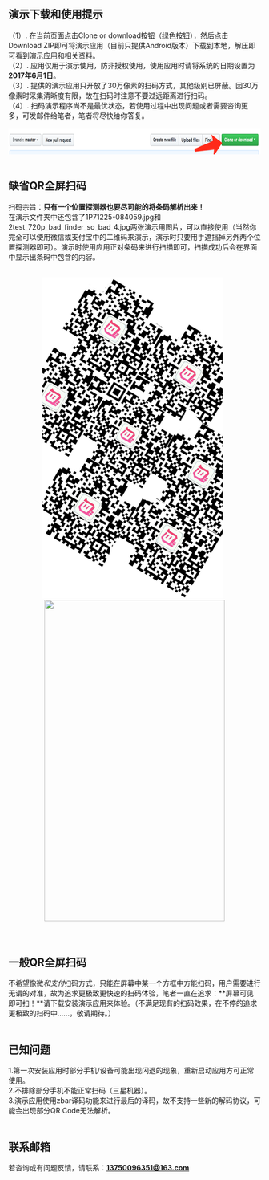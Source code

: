 
## 演示下载和使用提示
（1）. 在当前页面点击Clone or download按钮（绿色按钮），然后点击Download ZIP即可将演示应用（目前只提供Android版本）下载到本地，解压即可看到演示应用和相关资料。<br>
（2）. 应用仅用于演示使用，防非授权使用，使用应用时请将系统的日期设置为**2017年6月1日**。<br>
（3）. 提供的演示应用只开放了30万像素的扫码方式，其他级别已屏蔽。因30万像素时采集清晰度有限，故在扫码时注意不要过远距离进行扫码。<br>
（4）. 扫码演示程序尚不是最优状态，若使用过程中出现问题或者需要咨询更多，可发邮件给笔者，笔者将尽快给你答复。<br><br>
<img width=843px height=51px align="center" src="https://github.com/OoliccoO/scan-barcode-demo/blob/master/demo/724B467B-0B37-4BCA-8A14-1AA5EA303425.png"/><br><br>

## 缺省QR全屏扫码
扫码宗旨：**只有一个位置探测器也要尽可能的将条码解析出来！**<br>
在演示文件夹中还包含了1P71225-084059.jpg和2test_720p_bad_finder_so_bad_4.jpg两张演示用图片，可以直接使用（当然你完全可以使用微信或支付宝中的二维码来演示，演示时只要用手遮挡掉另外两个位置探测器即可）。演示时使用应用正对条码来进行扫描即可，扫描成功后会在界面中显示出条码中包含的内容。<br><br>

<div width="100%" align="center">
  <img width=360px height=640px src="https://github.com/OoliccoO/scan-barcode-demo/blob/master/demo/2test_720p_bad_finder_so_bad_4.jpg"/>&nbsp;
  <img width=360px height=640px src="https://github.com/OoliccoO/scan-barcode-demo/blob/master/demo/ezgif.com-video-to-gif-2.gif"/>
</div><br><br>

## 一般QR全屏扫码
不希望像微*和支付*扫码方式，只能在屏幕中某一个方框中方能扫码，用户需要进行无谓的对准，故为追求更极致更快速的扫码体验，笔者一直在追求：**屏幕可见即可扫！**请下载安装演示应用来体验。（不满足现有的扫码效果，在不停的追求更极致的扫码中......，敬请期待。）<br><br>

## 已知问题
1.第一次安装应用时部分手机/设备可能出现闪退的现象，重新启动应用方可正常使用。<br>
2.不排除部分手机不能正常扫码（三星机器）。<br>
3.演示应用使用zbar译码功能来进行最后的译码，故不支持一些新的解码协议，可能会出现部分QR Code无法解析。<br><br>

## 联系邮箱
若咨询或有问题反馈，请联系：**13750096351@163.com**<br><br>
